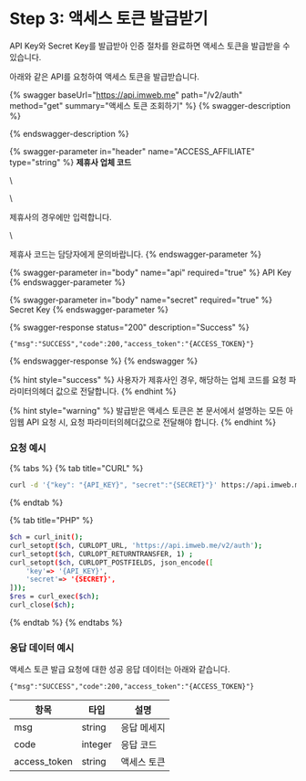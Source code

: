 # Step 3: 액세스 토큰 발급받기

API Key와 Secret Key를 발급받아 인증 절차를 완료하면 액세스 토큰을 발급받을 수 있습니다.

아래와 같은 API를 요청하여 액세스 토큰을 발급받습니다.

{% swagger baseUrl="https://api.imweb.me" path="/v2/auth" method="get" summary="액세스 토큰 조회하기" %}
{% swagger-description %}

{% endswagger-description %}

{% swagger-parameter in="header" name="ACCESS_AFFILIATE" type="string" %}
**제휴사 업체 코드**

\




\


제휴사의 경우에만 입력합니다.

\


제휴사 코드는 담당자에게 문의바랍니다.
{% endswagger-parameter %}

{% swagger-parameter in="body" name="api" required="true" %}
API Key
{% endswagger-parameter %}

{% swagger-parameter in="body" name="secret" required="true" %}
Secret Key
{% endswagger-parameter %}

{% swagger-response status="200" description="Success" %}
```
{"msg":"SUCCESS","code":200,"access_token":"{ACCESS_TOKEN}"}
```
{% endswagger-response %}
{% endswagger %}

{% hint style="success" %}
사용자가 제휴사인 경우, 해당하는 업체 코드를 요청 파라미터의헤더 값으로 전달합니다.
{% endhint %}

{% hint style="warning" %}
발급받은 액세스 토큰은 본 문서에서 설명하는 모든 아임웹 API 요청 시, 요청 파라미터의헤더값으로 전달해야 합니다.
{% endhint %}

### 요청 예시

{% tabs %}
{% tab title="CURL" %}
```bash
curl -d '{"key": "{API_KEY}", "secret":"{SECRET}"}' https://api.imweb.me/v2/auth
```
{% endtab %}

{% tab title="PHP" %}
```bash
$ch = curl_init();
curl_setopt($ch, CURLOPT_URL, 'https://api.imweb.me/v2/auth');
curl_setopt($ch, CURLOPT_RETURNTRANSFER, 1) ;
curl_setopt($ch, CURLOPT_POSTFIELDS, json_encode([
	'key'=> '{API_KEY}',
	'secret'=> '{SECRET}',
]));
$res = curl_exec($ch);
curl_close($ch);
```
{% endtab %}
{% endtabs %}

### 응답 데이터 예시

액세스 토큰 발급 요청에 대한 성공 응답 데이터는 아래와 같습니다.

```
{"msg":"SUCCESS","code":200,"access_token":"{ACCESS_TOKEN}"}
```

| 항목            | 타입      | 설명     |
| ------------- | ------- | ------ |
| msg           | string  | 응답 메세지 |
| code          | integer | 응답 코드  |
| access\_token | string  | 액세스 토큰 |

